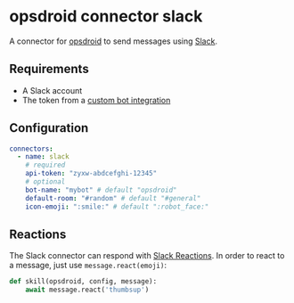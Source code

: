 # opsdroid connector slack

A connector for [opsdroid](https://github.com/opsdroid/opsdroid) to send messages using [Slack](https://slack.com/).

## Requirements

 * A Slack account
 * The token from a [custom bot integration](https://my.slack.com/apps/A0F7YS25R-bots)

## Configuration

```yaml
connectors:
  - name: slack
    # required
    api-token: "zyxw-abdcefghi-12345"
    # optional
    bot-name: "mybot" # default "opsdroid"
    default-room: "#random" # default "#general"
    icon-emoji: ":smile:" # default ":robot_face:"
```

## Reactions
The Slack connector can respond with [Slack Reactions](https://get.slack.help/hc/en-us/articles/206870317-Emoji-reactions).
In order to react to a message, just use `message.react(emoji)`:
```python
def skill(opsdroid, config, message):
    await message.react('thumbsup')
```